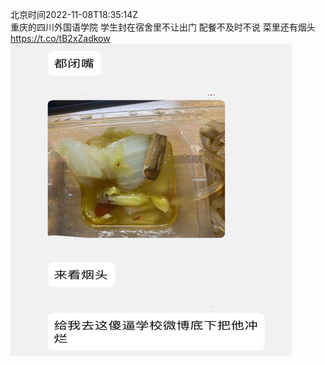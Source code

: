 北京时间2022-11-08T18:35:14Z<br>重庆的四川外国语学院 学生封在宿舍里不让出门 配餐不及时不说 菜里还有烟头 https://t.co/tB2xZadkow<br><img src='/temp/image/2022/o-Month-11/1589929531091038208_0.jpg' width='450' height='500'><br><br>